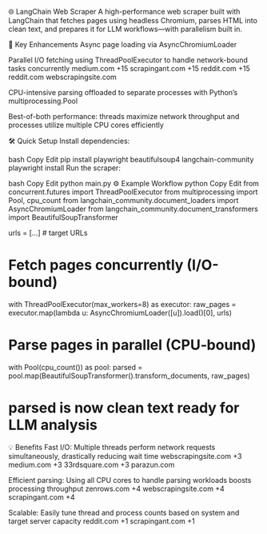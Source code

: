 
🌐 LangChain Web Scraper
A high-performance web scraper built with LangChain that fetches pages using headless Chromium, parses HTML into clean text, and prepares it for LLM workflows—with parallelism built in.

🚀 Key Enhancements
Async page loading via AsyncChromiumLoader

Parallel I/O fetching using ThreadPoolExecutor to handle network-bound tasks concurrently 
medium.com
+15
scrapingant.com
+15
reddit.com
+15
reddit.com
webscrapingsite.com

CPU-intensive parsing offloaded to separate processes with Python’s multiprocessing.Pool

Best-of-both performance: threads maximize network throughput and processes utilize multiple CPU cores efficiently

🛠️ Quick Setup
Install dependencies:

bash
Copy
Edit
pip install playwright beautifulsoup4 langchain-community
playwright install
Run the scraper:

bash
Copy
Edit
python main.py
⚙️ Example Workflow
python
Copy
Edit
from concurrent.futures import ThreadPoolExecutor
from multiprocessing import Pool, cpu_count
from langchain_community.document_loaders import AsyncChromiumLoader
from langchain_community.document_transformers import BeautifulSoupTransformer

urls = [...]  # target URLs

# Fetch pages concurrently (I/O-bound)
with ThreadPoolExecutor(max_workers=8) as executor:
    raw_pages = executor.map(lambda u: AsyncChromiumLoader([u]).load()[0], urls)

# Parse pages in parallel (CPU‑bound)
with Pool(cpu_count()) as pool:
    parsed = pool.map(BeautifulSoupTransformer().transform_documents, raw_pages)

# parsed is now clean text ready for LLM analysis
💡 Benefits
Fast I/O: Multiple threads perform network requests simultaneously, drastically reducing wait time 
webscrapingsite.com
+3
medium.com
+3
33rdsquare.com
+3
parazun.com

Efficient parsing: Using all CPU cores to handle parsing workloads boosts processing throughput 
zenrows.com
+4
webscrapingsite.com
+4
scrapingant.com
+4

Scalable: Easily tune thread and process counts based on system and target server capacity 
reddit.com
+1
scrapingant.com
+1
